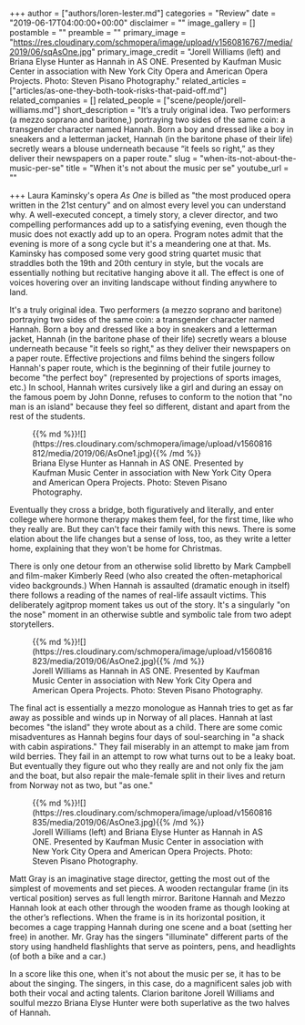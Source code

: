 +++
author = ["authors/loren-lester.md"]
categories = "Review"
date = "2019-06-17T04:00:00+00:00"
disclaimer = ""
image_gallery = []
postamble = ""
preamble = ""
primary_image = "https://res.cloudinary.com/schmopera/image/upload/v1560816767/media/2019/06/sqAsOne.jpg"
primary_image_credit = "Jorell Williams (left) and Briana Elyse Hunter as Hannah in AS ONE. Presented by Kaufman Music Center in association with New York City Opera and American Opera Projects. Photo: Steven Pisano Photography."
related_articles = ["articles/as-one-they-both-took-risks-that-paid-off.md"]
related_companies = []
related_people = ["scene/people/jorell-williams.md"]
short_description = "It’s a truly original idea. Two performers (a mezzo soprano and baritone,) portraying two sides of the same coin: a transgender character named Hannah. Born a boy and dressed like a boy in sneakers and a letterman jacket, Hannah (in the baritone phase of their life) secretly wears a blouse underneath because “it feels so right,” as they deliver their newspapers on a paper route."
slug = "when-its-not-about-the-music-per-se"
title = "When it's not about the music per se"
youtube_url = ""

+++
Laura Kaminsky's opera _As One_ is billed as "the most produced opera written in the 21st century" and on almost every level you can understand why.  A well-executed concept, a timely story, a clever director, and two compelling performances add up to a satisfying evening, even though the music does not exactly add up to an opera.  Program notes admit that the evening is more of a song cycle but it's a meandering one at that. Ms. Kaminsky has composed some very good string quartet music that straddles both the 19th and 20th century in style, but the vocals are essentially nothing but recitative hanging above it all. The effect is one of voices hovering over an inviting landscape without finding anywhere to land.

It's a truly original idea. Two performers (a mezzo soprano and baritone) portraying two sides of the same coin: a transgender character named Hannah. Born a boy and dressed like a boy in sneakers and a letterman jacket, Hannah (in the baritone phase of their life) secretly wears a blouse underneath because "it feels so right," as they deliver their newspapers on a paper route. Effective projections and films behind the singers follow Hannah's paper route, which is the beginning of their futile journey to become "the perfect boy" (represented by projections of sports images, etc.)  In school, Hannah writes cursively like a girl and during an essay on the famous poem by John Donne, refuses to conform to the notion that "no man is an island" because they feel so different, distant and apart from the rest of the students.

<figure data-type="image">{{% md %}}![](https://res.cloudinary.com/schmopera/image/upload/v1560816812/media/2019/06/AsOne1.jpg){{% /md %}}

<figcaption>Briana Elyse Hunter as Hannah in AS ONE. Presented by Kaufman Music Center in association with New York City Opera and American Opera Projects. Photo: Steven Pisano Photography.</figcaption>

</figure>

Eventually they cross a bridge, both figuratively and literally, and enter college where hormone therapy makes them feel, for the first time, like who they really are. But they can't face their family with this news. There is some elation about the life changes but a sense of loss, too, as they write a letter home, explaining that they won't be home for Christmas.

There is only one detour from an otherwise solid libretto by Mark Campbell and film-maker Kimberly Reed (who also created the often-metaphorical video backgrounds.) When Hannah is assaulted (dramatic enough in itself) there follows a reading of the names of real-life assault victims. This deliberately agitprop moment takes us out of the story. It's a singularly "on the nose" moment in an otherwise subtle and symbolic tale from two adept storytellers.

<figure data-type="image">{{% md %}}![](https://res.cloudinary.com/schmopera/image/upload/v1560816823/media/2019/06/AsOne2.jpg){{% /md %}}

<figcaption>Jorell Williams as Hannah in AS ONE. Presented by Kaufman Music Center in association with New York City Opera and American Opera Projects. Photo: Steven Pisano Photography.</figcaption>

</figure>

The final act is essentially a mezzo monologue as Hannah tries to get as far away as possible and winds up in Norway of all places. Hannah at last becomes "the island" they wrote about as a child. There are some comic misadventures as Hannah begins four days of soul-searching in "a shack with cabin aspirations." They fail miserably in an attempt to make jam from wild berries. They fail in an attempt to row what turns out to be a leaky boat. But eventually they figure out who they really are and not only fix the jam and the boat, but also repair the male-female split in their lives and return from Norway not as two, but "as one."

<figure data-type="image">{{% md %}}![](https://res.cloudinary.com/schmopera/image/upload/v1560816835/media/2019/06/AsOne3.jpg){{% /md %}}

<figcaption>Jorell Williams (left) and Briana Elyse Hunter as Hannah in AS ONE. Presented by Kaufman Music Center in association with New York City Opera and American Opera Projects. Photo: Steven Pisano Photography.</figcaption>

</figure>

Matt Gray is an imaginative stage director, getting the most out of the simplest of movements and set pieces. A wooden rectangular frame (in its vertical position) serves as full length mirror. Baritone Hannah and Mezzo Hannah look at each other through the wooden frame as though looking at the other’s reflections. When the frame is in its horizontal position, it becomes a cage trapping Hannah during one scene and a boat (setting her free) in another. Mr. Gray has the singers "illuminate" different parts of the story using handheld flashlights that serve as pointers, pens, and headlights (of both a bike and a car.)

In a score like this one, when it's not about the music per se, it has to be about the singing. The singers, in this case, do a magnificent sales job with both their vocal and acting talents. Clarion baritone Jorell Williams and soulful mezzo Briana Elyse Hunter were both superlative as the two halves of Hannah.